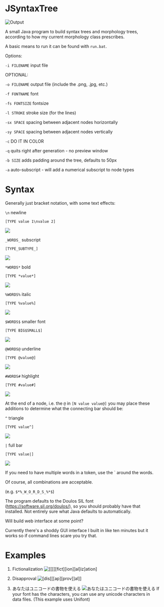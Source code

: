 # JSyntaxTree

![Output](/Examples/cliche.png)

A small Java program to build syntax trees and morphology trees, according to how my current morphology class prescribes.

A basic means to run it can be found with `run.bat`.

Options:

`-i FILENAME`	input file

OPTIONAL:

`-o FILENAME`	output file (include the .png, .jpg, etc.)

`-f FONTNAME`	font

`-fs FONTSIZE`	fontsize

`-l STROKE` 	stroke size (for the lines)

`-sx SPACE`		spacing between adjacent nodes horizontally

`-sy SPACE`		spacing between adjacent nodes vertically

`-c`			DO IT IN COLOR

`-q`			quits right after generation - no preview window

`-b SIZE`		adds padding around the tree, defaults to 50px

`-a`			auto-subscript - will add a numerical subscript to node types

# Syntax

Generally just bracket notation, with some text effects:

`\n` newline

`[TYPE value 1\nvalue 2]`

![](/Examples/SyntaxDemo/newline.png)

`_WORDS_` subscript

`[TYPE_SUBTYPE_]`

![](/Examples/SyntaxDemo/subscript.png)

`*WORDS*` bold

`[TYPE *value*]`

![](/Examples/SyntaxDemo/bold.png)

`%WORDS%` italic

`[TYPE %value%]`

![](/Examples/SyntaxDemo/italic.png)

`$WORDS$` smaller font

`[TYPE BIG$SMALL$]`

![](/Examples/SyntaxDemo/small.png)

`@WORDS@` underline

`[TYPE @value@]`

![](/Examples/SyntaxDemo/underline.png)

`#WORDS#` highlight

`[TYPE #value#]`

![](/Examples/SyntaxDemo/highlight.png)

At the end of a node, i.e. the `@` in `[N value value@]` you may place these additions to determine what the connecting bar should be:

`^`	triangle

`[TYPE value^]`

![](/Examples/SyntaxDemo/triangle.png)

`|`	full bar

`[TYPE value|]`

![](/Examples/SyntaxDemo/bar.png)

If you need to have multiple words in a token, use the ` around the words.

Of course, all combinations are acceptable.

(e.g. `$*%_W_O_R_D_S_%*$`)

The program defaults to the Doulos SIL font (https://software.sil.org/doulos/), so you should probably have that installed. Not entirely sure what Java defaults to automatically.

Will build web interface at some point?

Currently there's a shoddy GUI interface I built in like ten minutes but it works so if command lines scare you try that.

# Examples

1. Fictionalization
![[[[[[fict][ion]]al]iz]ation]](/Examples/fictionalization.png)

2. Disapproval
![[dis[[[ap][prov]]al]]](/Examples/disapproval.png)

3. あなたはユニコードの書物を使える
![あなたはユニコードの書物を使える](/Examples/jpn.png)
If your font has the characters, you can use any unicode characters in data files. (This example uses Unifont)